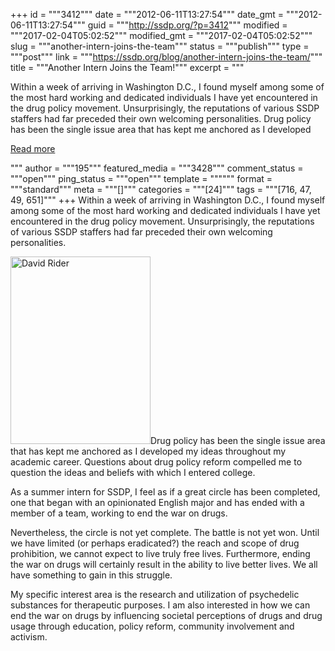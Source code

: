 +++
id = """3412"""
date = """2012-06-11T13:27:54"""
date_gmt = """2012-06-11T13:27:54"""
guid = """http://ssdp.org/?p=3412"""
modified = """2017-02-04T05:02:52"""
modified_gmt = """2017-02-04T05:02:52"""
slug = """another-intern-joins-the-team"""
status = """publish"""
type = """post"""
link = """https://ssdp.org/blog/another-intern-joins-the-team/"""
title = """Another Intern Joins the Team!"""
excerpt = """<p>Within a week of arriving in Washington D.C., I found myself among some of the most hard working and dedicated individuals I have yet encountered in the drug policy movement. Unsurprisingly, the reputations of various SSDP staffers had far preceded their own welcoming personalities. Drug policy has been the single issue area that has kept me anchored as I developed</p>
<div class="h10"></div>
<p><a class="more-link2 flat" href="https://ssdp.org/blog/another-intern-joins-the-team/">Read more</a></p>
"""
author = """195"""
featured_media = """3428"""
comment_status = """open"""
ping_status = """open"""
template = """"""
format = """standard"""
meta = """[]"""
categories = """[24]"""
tags = """[716, 47, 49, 651]"""
+++
Within a week of arriving in Washington D.C., I found myself among some of the most hard working and dedicated individuals I have yet encountered in the drug policy movement. Unsurprisingly, the reputations of various SSDP staffers had far preceded their own welcoming personalities.



<a href="http://ssdp.org/about/staff/david-rider/attachment/david/" rel="attachment wp-att-3428"><img class="alignright size-medium wp-image-3428" title="David Rider" src="/assets/2012/06/david-e1339435543519-224x300.jpg" alt="David Rider" width="224" height="300" srcset="https://ssdp.org/wp-content/uploads/2012/06/david-e1339435543519-224x300.jpg 224w, https://ssdp.org/wp-content/uploads/2012/06/david-e1339435543519-768x1028.jpg 768w, https://ssdp.org/wp-content/uploads/2012/06/david-e1339435543519-765x1024.jpg 765w" sizes="(max-width: 224px) 100vw, 224px" /></a>Drug policy has been the single issue area that has kept me anchored as I developed my ideas throughout my academic career. Questions about drug policy reform compelled me to question the ideas and beliefs with which I entered college.



As a summer intern for SSDP, I feel as if a great circle has been completed, one that began with an opinionated English major and has ended with a member of a team, working to end the war on drugs.



Nevertheless, the circle is not yet complete. The battle is not yet won. Until we have limited (or perhaps eradicated?) the reach and scope of drug prohibition, we cannot expect to live truly free lives. Furthermore, ending the war on drugs will certainly result in the ability to live better lives. We all have something to gain in this struggle.



My specific interest area is the research and utilization of psychedelic substances for therapeutic purposes. I am also interested in how we can end the war on drugs by influencing societal perceptions of drugs and drug usage through education, policy reform, community involvement and activism.
